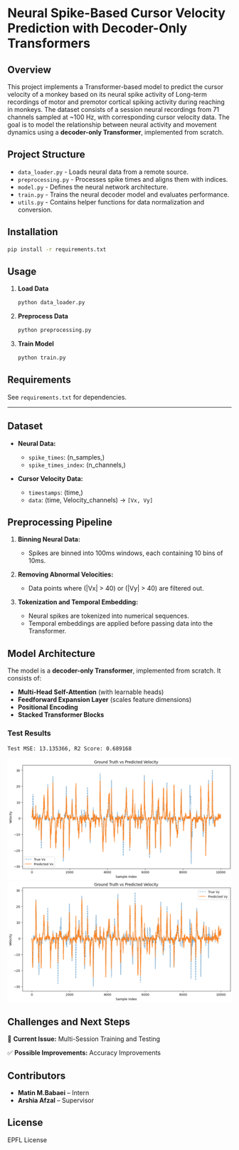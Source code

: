 # Neural Spike-Based Cursor Velocity Prediction with Decoder-Only Transformers

## Overview
This project implements a Transformer-based model to predict the cursor velocity of a monkey based on its neural spike activity of Long-term recordings of motor and premotor cortical spiking activity during reaching in monkeys. The dataset consists of a session neural recordings from 71 channels sampled at ~100 Hz, with corresponding cursor velocity data. The goal is to model the relationship between neural activity and movement dynamics using a **decoder-only Transformer**, implemented from scratch.


## Project Structure

- `data_loader.py` - Loads neural data from a remote source.
- `preprocessing.py` - Processes spike times and aligns them with indices.
- `model.py` - Defines the neural network architecture.
- `train.py` - Trains the neural decoder model and evaluates performance.
- `utils.py` - Contains helper functions for data normalization and conversion.

## Installation

```sh
pip install -r requirements.txt
```

## Usage

1. **Load Data**
   ```sh
   python data_loader.py
   ```
2. **Preprocess Data**
   ```sh
   python preprocessing.py
   ```
3. **Train Model**
   ```sh
   python train.py
   ```

## Requirements
See `requirements.txt` for dependencies.

---

## Dataset
- **Neural Data:**
  - `spike_times`: (n_samples,)
  - `spike_times_index`: (n_channels,)
  
- **Cursor Velocity Data:**
  - `timestamps`: (time,)
  - `data`: (time, Velocity_channels) → `[Vx, Vy]`

## Preprocessing Pipeline
1. **Binning Neural Data:**
   - Spikes are binned into 100ms windows, each containing 10 bins of 10ms.
   
2. **Removing Abnormal Velocities:**
   - Data points where \(|Vx| > 40\) or \(|Vy| > 40\) are filtered out.
   
3. **Tokenization and Temporal Embedding:**
   - Neural spikes are tokenized into numerical sequences.
   - Temporal embeddings are applied before passing data into the Transformer.

## Model Architecture
The model is a **decoder-only Transformer**, implemented from scratch. It consists of:
- **Multi-Head Self-Attention** (with learnable heads)
- **Feedforward Expansion Layer** (scales feature dimensions)
- **Positional Encoding**
- **Stacked Transformer Blocks**


### Test Results 
```
Test MSE: 13.135366, R2 Score: 0.689168
```
![Alt text](Result_Vx.png)
![Alt text](Result_Vy.png)




## Challenges and Next Steps
🔴 **Current Issue:** Multi-Session Training and Testing

✅ **Possible Improvements:** Accuracy Improvements


## Contributors
- **Matin M.Babaei** – Intern
- **Arshia Afzal** – Supervisor

## License
EPFL License 


